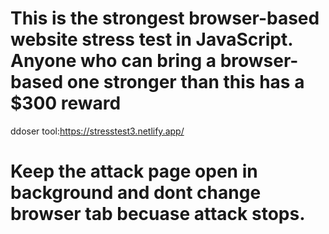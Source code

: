 
# This is the strongest browser-based website stress test in JavaScript. Anyone who can bring a browser-based one stronger than this has a $300 reward
 ddoser tool:https://stresstest3.netlify.app/
# Keep the attack page open in background and dont change browser tab becuase attack stops.

